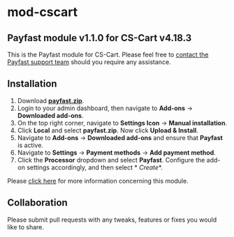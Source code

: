 # mod-cscart

## Payfast module v1.1.0 for CS-Cart v4.18.3

This is the Payfast module for CS-Cart. Please feel free
to [contact the Payfast support team](https://payfast.io/contact/) should you require any assistance.

## Installation

1. Download **[payfast.zip](https://github.com/Payfast/mod-cscart/releases/download/v1.1.0/payfast.zip)**.
2. Login to your admin dashboard, then navigate to **Add-ons** -> **Downloaded add-ons**.
2. On the top right corner, navigate to **Settings Icon** -> **Manual installation**.
3. Click **Local** and select **payfast.zip**. Now click **Upload & Install**.
4. Navigate to **Add-ons** -> **Downloaded add-ons** and ensure that **Payfast** is active.
5. Navigate to **Settings** -> **Payment methods** -> **Add payment method**.
6. Click the **Processor** dropdown and select **Payfast**. Configure the add-on settings accordingly, and then select *
   *Create**.

Please [click here](https://payfast.io/integration/plugins/cs-cart/) for more information concerning this module.

## Collaboration

Please submit pull requests with any tweaks, features or fixes you would like to share.
